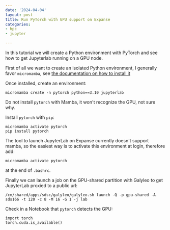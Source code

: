 ```yaml
---
date: '2024-04-04'
layout: post
title: Run PyTorch with GPU support on Expanse
categories:
- hpc
- jupyter

---
```


In this tutorial we will create a Python environment with PyTorch and see how to get Jupyterlab running on a GPU node.

First of all we want to create an isolated Python environment, I generally favor `micromamba`, see [the documentation on how to install it](https://mamba.readthedocs.io/en/latest/installation/micromamba-installation.html#automatic-install)

Once installed, create an environment:

    micromamba create -n pytorch python==3.10 jupyterlab

Do not install `pytorch` with Mamba, it won't recognize the GPU, not sure why.

Install `pytorch` with `pip`:

    micromamba activate pytorch
    pip install pytorch

The tool to launch JupyterLab on Expanse currently doesn't support mamba, so the easiest way is to activate this environment at login, therefore add:

    micromamba activate pytorch

at the end of `.bashrc`.

Finally we can launch a job on the GPU-shared partition with Galyleo to get JupyterLab proxied to a public url:

    /cm/shared/apps/sdsc/galyleo/galyleo.sh launch -Q -p gpu-shared -A sds166 -t 120 -c 8 -M 16 -G 1 -j lab

Check in a Notebook that `pytorch` detects the GPU:

    import torch
    torch.cuda.is_available()
